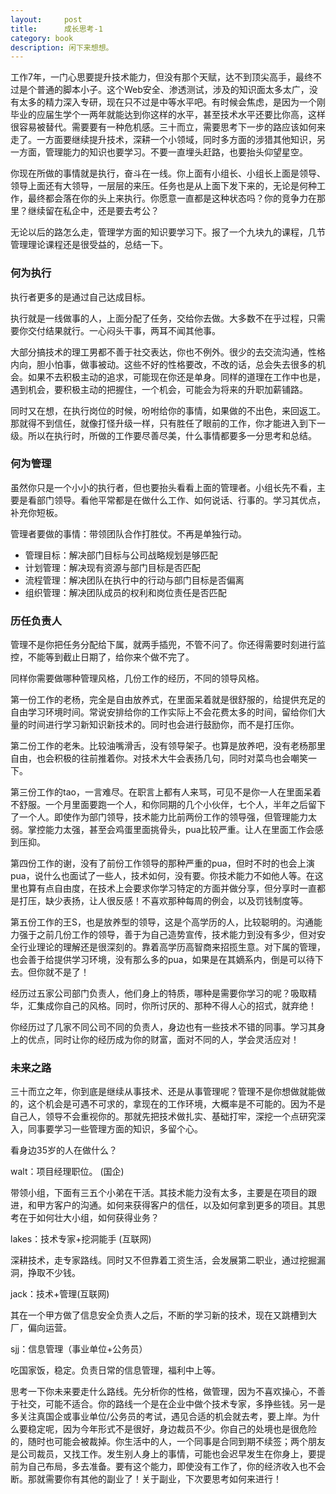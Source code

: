 ```yaml
---
layout:     post
title:      成长思考-1
category: book
description: 闲下来想想。
---
```

工作7年，一门心思要提升技术能力，但没有那个天赋，达不到顶尖高手，最终不过是个普通的脚本小子。这个Web安全、渗透测试，涉及的知识面太多太广，没有太多的精力深入专研，现在只不过是中等水平吧。有时候会焦虑，是因为一个刚毕业的应届生学个一两年就能达到你这样的水平，甚至技术水平还要比你高，这样很容易被替代。需要要有一种危机感。三十而立，需要思考下一步的路应该如何来走了。一方面要继续提升技术，深耕一个小领域，同时多方面的涉猎其他知识，另一方面，管理能力的知识也要学习。不要一直埋头赶路，也要抬头仰望星空。

你现在所做的事情就是执行，奋斗在一线。你上面有小组长、小组长上面是领导、领导上面还有大领导，一层层的来压。任务也是从上面下发下来的，无论是何种工作，最终都会落在你的头上来执行。你愿意一直都是这种状态吗？你的竞争力在那里？继续留在私企中，还是要去考公？

无论以后的路怎么走，管理学方面的知识要学习下。报了一个九块九的课程，几节管理理论课程还是很受益的，总结一下。

### 何为执行

执行者更多的是通过自己达成目标。

执行就是一线做事的人，上面分配了任务，交给你去做。大多数不在乎过程，只需要你交付结果就行。一心闷头干事，两耳不闻其他事。

大部分搞技术的理工男都不善于社交表达，你也不例外。很少的去交流沟通，性格内向，胆小怕事，做事被动。这些不好的性格要改，不改的话，总会失去很多的机会。如果不去积极主动的追求，可能现在你还是单身。同样的道理在工作中也是，遇到机会，要积极主动的把握住，一个机会，可能会为将来的升职加薪铺路。

同时又在想，在执行岗位的时候，吩咐给你的事情，如果做的不出色，来回返工。那就得不到信任，就像打怪升级一样，只有胜任了眼前的工作，你才能进入到下一级。所以在执行时，所做的工作要尽善尽美，什么事情都要多一分思考和总结。

### 何为管理

虽然你只是一个小小的执行者，但也要抬头看看上面的管理者。小组长先不看，主要是看部门领导。看他平常都是在做什么工作、如何说话、行事的。学习其优点，补充你短板。

管理者要做的事情：带领团队合作打胜仗。不再是单独行动。

* 管理目标：解决部门目标与公司战略规划是够匹配
* 计划管理：解决现有资源与部门目标是否匹配
* 流程管理：解决团队在执行中的行动与部门目标是否偏离
* 组织管理：解决团队成员的权利和岗位责任是否匹配

### 历任负责人

管理不是你把任务分配给下属，就两手插兜，不管不问了。你还得需要时刻进行监控，不能等到截止日期了，给你来个做不完了。

同样你需要做哪种管理风格，几份工作的经历，不同的领导风格。

第一份工作的老杨，完全是自由放养式，在里面呆着就是很舒服的，给提供充足的自由学习环境时间。常说安排给你的工作实际上不会花费太多的时间，留给你们大量的时间进行学习新知识新技术的。同时也会进行鼓励你，而不是打压你。

第二份工作的老朱。比较油嘴滑舌，没有领导架子。也算是放养吧，没有老杨那里自由，也会积极的往前推着你。对技术大牛会表扬几句，同时对菜鸟也会嘲笑一下。

第三份工作的tao，一言难尽。在职言上都有人来骂，可见不是你一人在里面呆着不舒服。一个月里面要跑一个人，和你同期的几个小伙伴，七个人，半年之后留下了一个人。即使作为部门领导，技术能力比前两份工作的领导强，但管理能力太弱。掌控能力太强，甚至会鸡蛋里面挑骨头，pua比较严重。让人在里面工作会感到压抑。

第四份工作的谢，没有了前份工作领导的那种严重的pua，但时不时的也会上演pua，说什么也面试了一些人，技术如何，没有要。你技术能力不如他人等。在这里也算有点自由度，在技术上会要求你学习特定的方面并做分享，但分享时一直都是打压，缺少表扬，让人很反感！不喜欢那种每周的例会，以及罚钱制度等。

第五份工作的王S，也是放养型的领导，这是个高学历的人，比较聪明的。沟通能力强于之前几份工作的领导，善于为自己造势宣传，技术能力到没有多少，但对安全行业理论的理解还是很深刻的。靠着高学历高智商来招揽生意。对下属的管理，也会善于给提供学习环境，没有那么多的pua，如果是在其嫡系内，倒是可以待下去。但你就不是了！

经历过五家公司部门负责人，他们身上的特质，哪种是需要你学习的呢？吸取精华，汇集成你自己的风格。同时，你所讨厌的、那种不得人心的招式，就弃绝！

你经历过了几家不同公司不同的负责人，身边也有一些技术不错的同事。学习其身上的优点，同时让你的经历成为你的财富，面对不同的人，学会灵活应对！

### 未来之路

三十而立之年，你到底是继续从事技术、还是从事管理呢？管理不是你想做就能做的，这个机会是可遇不可求的，拿现在的工作环境，大概率是不可能的。因为不是自己人，领导不会重视你的。那就先把技术做扎实、基础打牢，深挖一个点研究深入，同事要学习一些管理方面的知识，多留个心。

看身边35岁的人在做什么？

walt：项目经理职位。 (国企)

带领小组，下面有三五个小弟在干活。其技术能力没有太多，主要是在项目的跟进，和甲方客户的沟通。如何来获得客户的信任，以及如何拿到更多的项目。其思考在于如何壮大小组，如何获得业务？

lakes：技术专家+挖洞能手 (互联网)

深耕技术，走专家路线。同时又不但靠着工资生活，会发展第二职业，通过挖掘漏洞，挣取不少钱。

jack：技术+管理(互联网)

其在一个甲方做了信息安全负责人之后，不断的学习新的技术，现在又跳槽到大厂，偏向运营。

sjj：信息管理（事业单位+公务员）

吃国家饭，稳定。负责日常的信息管理，福利中上等。

思考一下你未来要走什么路线。先分析你的性格，做管理，因为不喜欢操心，不善于社交，可能不适合。你的路线一个是在企业中做个技术专家，多挣些钱。另一是多关注真国企或事业单位/公务员的考试，遇见合适的机会就去考，要上岸。为什么要稳定呢，因为今年形式不是很好，身边裁员不少。你自己的处境也是很危险的，随时也可能会被裁掉。你生活中的人，一个同事是合同到期不续签；两个朋友是公司裁员，又找工作。发生别人身上的事情，可能也会迟早发生在你身上，要提前为自己布局，多去准备。要有这个能力，即使没有工作了，你的经济收入也不会断。那就需要你有其他的副业了！关于副业，下次要思考如何来进行！
